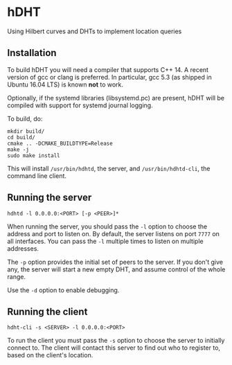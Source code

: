 # hDHT
Using Hilbert curves and DHTs to implement location queries

## Installation
To build hDHT you will need a compiler that supports C++ 14.
A recent version of gcc or clang is preferred. In particular, gcc 5.3 (as shipped in Ubuntu 16.04 LTS) is known **not** to work.

Optionally, if the systemd libraries (libsystemd.pc) are present, hDHT will be compiled with support for systemd journal logging.

To build, do:
```
mkdir build/
cd build/
cmake .. -DCMAKE_BUILDTYPE=Release
make -j
sudo make install
```

This will install `/usr/bin/hdhtd`, the server, and `/usr/bin/hdhtd-cli`, the command line client.

## Running the server

```
hdhtd -l 0.0.0.0:<PORT> [-p <PEER>]*
```

When running the server, you should pass the `-l` option to choose the address and port to listen on. By default, the server listens on port `7777` on all interfaces. You can pass the `-l` multiple times to listen on multiple addresses.

The `-p` option provides the initial set of peers to the server. If you don't give any, the server will start a new empty DHT, and assume control of the whole range.

Use the `-d` option to enable debugging.

## Running the client

```
hdht-cli -s <SERVER> -l 0.0.0.0:<PORT>
```

To run the client you must pass the `-s` option to choose the server to initially connect to. The client will contact this server to find out who to register to, based on the client's location.

